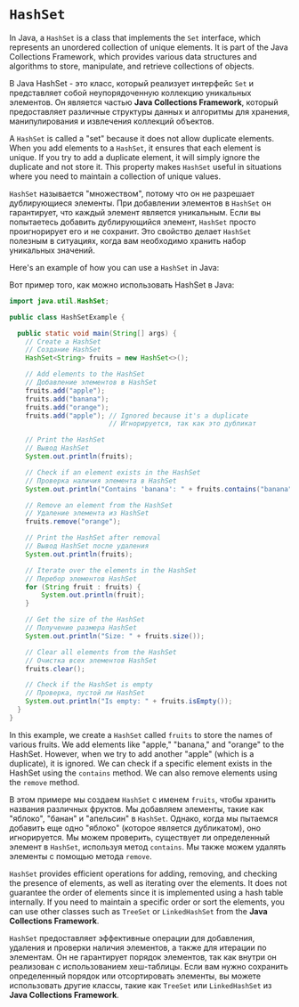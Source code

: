 # `HashSet`

In Java, a `HashSet` is a class that implements the `Set` interface, which represents an unordered collection of unique elements. It is part of the Java Collections Framework, which provides various data structures and algorithms to store, manipulate, and retrieve collections of objects.

В Java HashSet - это класс, который реализует интерфейс `Set` и представляет собой неупорядоченную коллекцию уникальных элементов. Он является частью **Java Collections Framework**, который предоставляет различные структуры данных и алгоритмы для хранения, манипулирования и извлечения коллекций объектов.

A `HashSet` is called a "set" because it does not allow duplicate elements. When you add elements to a `HashSet`, it ensures that each element is unique. If you try to add a duplicate element, it will simply ignore the duplicate and not store it. This property makes `HashSet` useful in situations where you need to maintain a collection of unique values.

`HashSet` называется "множеством", потому что он не разрешает дублирующиеся элементы. При добавлении элементов в `HashSet` он гарантирует, что каждый элемент является уникальным. Если вы попытаетесь добавить дублирующийся элемент, `HashSet` просто проигнорирует его и не сохранит. Это свойство делает `HashSet` полезным в ситуациях, когда вам необходимо хранить набор уникальных значений.

Here's an example of how you can use a `HashSet` in Java:

Вот пример того, как можно использовать HashSet в Java:

```java
import java.util.HashSet;

public class HashSetExample {

  public static void main(String[] args) {
    // Create a HashSet
    // Создание HashSet
    HashSet<String> fruits = new HashSet<>();

    // Add elements to the HashSet
    // Добавление элементов в HashSet
    fruits.add("apple");
    fruits.add("banana");
    fruits.add("orange");
    fruits.add("apple"); // Ignored because it's a duplicate
                         // Игнорируется, так как это дубликат

    // Print the HashSet
    // Вывод HashSet
    System.out.println(fruits);

    // Check if an element exists in the HashSet
    // Проверка наличия элемента в HashSet
    System.out.println("Contains 'banana': " + fruits.contains("banana"));

    // Remove an element from the HashSet
    // Удаление элемента из HashSet
    fruits.remove("orange");

    // Print the HashSet after removal
    // Вывод HashSet после удаления
    System.out.println(fruits);

    // Iterate over the elements in the HashSet
    // Перебор элементов HashSet
    for (String fruit : fruits) {
        System.out.println(fruit);
    }

    // Get the size of the HashSet
    // Получение размера HashSet
    System.out.println("Size: " + fruits.size());

    // Clear all elements from the HashSet
    // Очистка всех элементов HashSet
    fruits.clear();

    // Check if the HashSet is empty
    // Проверка, пустой ли HashSet
    System.out.println("Is empty: " + fruits.isEmpty());
  }
}
```

In this example, we create a `HashSet` called `fruits` to store the names of various fruits. We add elements like "apple," "banana," and "orange" to the HashSet. However, when we try to add another "apple" (which is a duplicate), it is ignored. We can check if a specific element exists in the HashSet using the `contains` method. We can also remove elements using the `remove` method.

В этом примере мы создаем `HashSet` с именем `fruits`, чтобы хранить названия различных фруктов. Мы добавляем элементы, такие как "яблоко", "банан" и "апельсин" в `HashSet`. Однако, когда мы пытаемся добавить еще одно "яблоко" (которое является дубликатом), оно игнорируется. Мы можем проверить, существует ли определенный элемент в `HashSet`, используя метод `contains`. Мы также можем удалять элементы с помощью метода `remove`.

`HashSet` provides efficient operations for adding, removing, and checking the presence of elements, as well as iterating over the elements. It does not guarantee the order of elements since it is implemented using a hash table internally. If you need to maintain a specific order or sort the elements, you can use other classes such as `TreeSet` or `LinkedHashSet` from the **Java Collections Framework**.

`HashSet` предоставляет эффективные операции для добавления, удаления и проверки наличия элементов, а также для итерации по элементам. Он не гарантирует порядок элементов, так как внутри он реализован с использованием хеш-таблицы. Если вам нужно сохранить определенный порядок или отсортировать элементы, вы можете использовать другие классы, такие как `TreeSet` или `LinkedHashSet` из **Java Collections Framework**.
